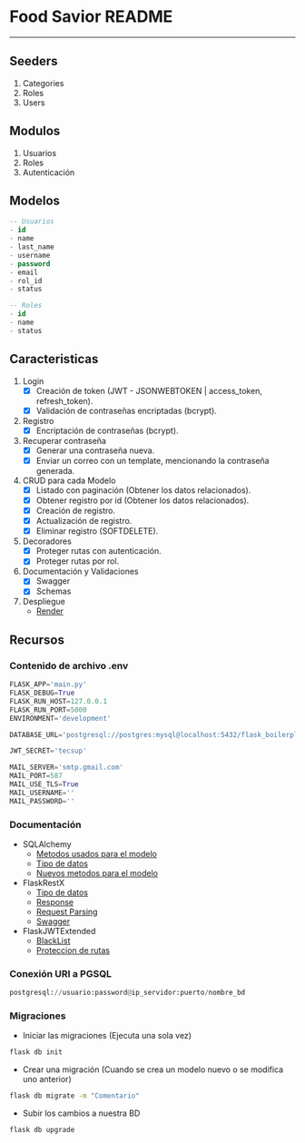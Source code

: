 # Food Savior README

---
## Seeders

1. Categories
2. Roles
3. Users

## Modulos

1. Usuarios
2. Roles
3. Autenticación

## Modelos

```sql
-- Usuarios
- id
- name
- last_name
- username
- password
- email
- rol_id
- status

-- Roles
- id
- name
- status
```

## Caracteristicas

1. Login
   - [x] Creación de token (JWT - JSONWEBTOKEN | access_token, refresh_token).
   - [x] Validación de contraseñas encriptadas (bcrypt).
2. Registro
   - [x] Encriptación de contraseñas (bcrypt).
3. Recuperar contraseña
   - [x] Generar una contraseña nueva.
   - [x] Enviar un correo con un template, mencionando la contraseña generada.
4. CRUD para cada Modelo
   - [x] Listado con paginación (Obtener los datos relacionados).
   - [x] Obtener registro por id (Obtener los datos relacionados).
   - [x] Creación de registro.
   - [x] Actualización de registro.
   - [x] Eliminar registro (SOFTDELETE).
5. Decoradores
   - [x] Proteger rutas con autenticación.
   - [x] Proteger rutas por rol.
6. Documentación y Validaciones
   - [x] Swagger
   - [x] Schemas
7. Despliegue
   - [Render](https://render.com/)

## Recursos

### Contenido de archivo .env

```py
FLASK_APP='main.py'
FLASK_DEBUG=True
FLASK_RUN_HOST=127.0.0.1
FLASK_RUN_PORT=5000
ENVIRONMENT='development'

DATABASE_URL='postgresql://postgres:mysql@localhost:5432/flask_boilerplate'

JWT_SECRET='tecsup'

MAIL_SERVER='smtp.gmail.com'
MAIL_PORT=587
MAIL_USE_TLS=True
MAIL_USERNAME=''
MAIL_PASSWORD=''
```

### Documentación

- SQLAlchemy
  - [Metodos usados para el modelo](https://docs.sqlalchemy.org/en/14/orm/query.html#sqlalchemy.orm.Query.all)
  - [Tipo de datos](https://docs.sqlalchemy.org/en/14/core/types.html)
  - [Nuevos metodos para el modelo](https://github.com/absent1706/sqlalchemy-mixins/blob/master/README.md)
- FlaskRestX
  - [Tipo de datos](https://flask-restx.readthedocs.io/en/latest/_modules/flask_restx/fields.html)
  - [Response](https://flask-restx.readthedocs.io/en/latest/marshalling.html)
  - [Request Parsing](https://flask-restx.readthedocs.io/en/latest/parsing.html)
  - [Swagger](https://flask-restx.readthedocs.io/en/latest/swagger.html)
- FlaskJWTExtended
  - [BlackList](https://flask-jwt-extended.readthedocs.io/en/stable/blocklist_and_token_revoking/)
  - [Proteccion de rutas](https://flask-jwt-extended.readthedocs.io/en/stable/optional_endpoints/)

### Conexión URI a PGSQL

```py
postgresql://usuario:password@ip_servidor:puerto/nombre_bd
```

### Migraciones

- Iniciar las migraciones (Ejecuta una sola vez)

```sh
flask db init
```

- Crear una migración (Cuando se crea un modelo nuevo o se modifica uno anterior)

```sh
flask db migrate -m "Comentario"
```

- Subir los cambios a nuestra BD

```sh
flask db upgrade
```
